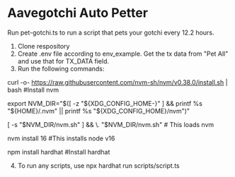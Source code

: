 # Aavegotchi Auto Petter

Run pet-gotchi.ts to run a script that pets your gotchi every 12.2 hours.

1. Clone respository
2. Create .env file according to env_example. Get the tx data from "Pet All" and use that for TX_DATA field.
3. Run the following commands:

curl -o- https://raw.githubusercontent.com/nvm-sh/nvm/v0.38.0/install.sh | bash #Install nvm

export NVM_DIR="$([ -z "${XDG_CONFIG_HOME-}" ] && printf %s "${HOME}/.nvm" || printf %s "${XDG_CONFIG_HOME}/nvm")"

[ -s "$NVM_DIR/nvm.sh" ] && \. "$NVM_DIR/nvm.sh" # This loads nvm

nvm install 16 #This installs node v16

npm install hardhat #Install hardhat

4. To run any scripts, use npx hardhat run scripts/script.ts
